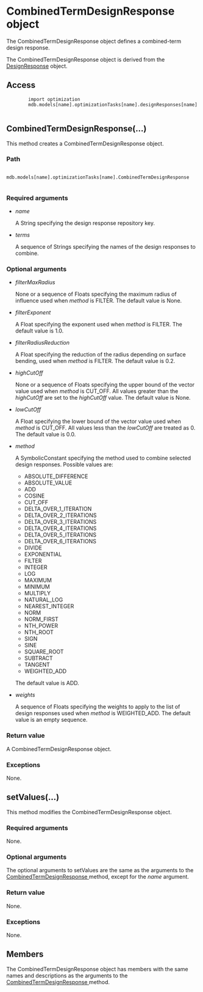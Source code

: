 # CombinedTermDesignResponse object

The CombinedTermDesignResponse object defines a combined-term design response.

The CombinedTermDesignResponse object is derived from the [DesignResponse](https://help.3ds.com/2022/english/DSSIMULIA_Established/SIMACAEKERRefMap/simaker-c-designresponsepyc.htm?ContextScope=all) object.

## Access

```
        import optimization
        mdb.models[name].optimizationTasks[name].designResponses[name]
      
```

## CombinedTermDesignResponse(...)



This method creates a CombinedTermDesignResponse object.



### Path

```
          mdb.models[name].optimizationTasks[name].CombinedTermDesignResponse
        
```

### Required arguments

- *name*

  A String specifying the design response repository key.

- *terms*

  A sequence of Strings specifying the names of the design responses to combine.

### Optional arguments

- *filterMaxRadius*

  None or a sequence of Floats specifying the maximum radius of influence used when *method* is FILTER. The default value is None.

- *filterExponent*

  A Float specifying the exponent used when *method* is FILTER. The default value is 1.0.

- *filterRadiusReduction*

  A Float specifying the reduction of the radius depending on surface bending, used when *method* is FILTER. The default value is 0.2.

- *highCutOff*

  None or a sequence of Floats specifying the upper bound of the vector value used when *method* is CUT_OFF. All values greater than the *highCutOff* are set to the *highCutOff* value. The default value is None.

- *lowCutOff*

  A Float specifying the lower bound of the vector value used when *method* is CUT_OFF. All values less than the *lowCutOff* are treated as 0. The default value is 0.0.

- *method*

  A SymbolicConstant specifying the method used to combine selected design responses. Possible values are:

  - ABSOLUTE_DIFFERENCE
  - ABSOLUTE_VALUE
  - ADD
  - COSINE
  - CUT_OFF
  - DELTA_OVER_1_ITERATION
  - DELTA_OVER_2_ITERATIONS
  - DELTA_OVER_3_ITERATIONS
  - DELTA_OVER_4_ITERATIONS
  - DELTA_OVER_5_ITERATIONS
  - DELTA_OVER_6_ITERATIONS
  - DIVIDE
  - EXPONENTIAL
  - FILTER
  - INTEGER
  - LOG
  - MAXIMUM
  - MINIMUM
  - MULTIPLY
  - NATURAL_LOG
  - NEAREST_INTEGER
  - NORM
  - NORM_FIRST
  - NTH_POWER
  - NTH_ROOT
  - SIGN
  - SINE
  - SQUARE_ROOT
  - SUBTRACT
  - TANGENT
  - WEIGHTED_ADD

  The default value is ADD.

- *weights*

  A sequence of Floats specifying the weights to apply to the list of design responses used when *method* is WEIGHTED_ADD. The default value is an empty sequence.

### Return value

A CombinedTermDesignResponse object.

### Exceptions

None.



## setValues(...)



This method modifies the CombinedTermDesignResponse object.



### Required arguments

None.

### Optional arguments

The optional arguments to setValues are the same as the arguments to the [CombinedTermDesignResponse ](https://help.3ds.com/2022/english/DSSIMULIA_Established/SIMACAEKERRefMap/simaker-c-combinedtermdesignresponsepyc.htm?ContextScope=all#simaker-combinedtermdesignresponsecombinedtermdesignresponspyc)method, except for the *name* argument.

### Return value

None.

### Exceptions

None.



## Members

The CombinedTermDesignResponse object has members with the same names and descriptions as the arguments to the [CombinedTermDesignResponse ](https://help.3ds.com/2022/english/DSSIMULIA_Established/SIMACAEKERRefMap/simaker-c-combinedtermdesignresponsepyc.htm?ContextScope=all#simaker-combinedtermdesignresponsecombinedtermdesignresponspyc)method.